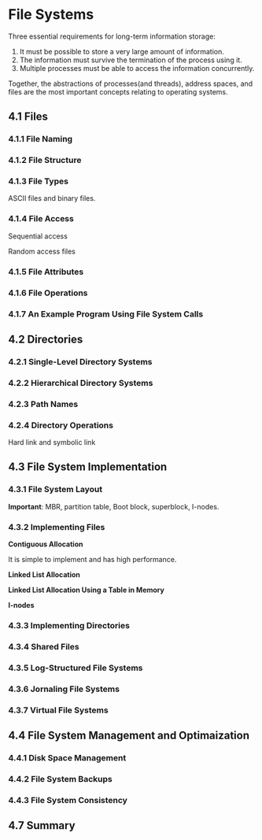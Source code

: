 File Systems
============

Three essential requirements for long-term information storage:

1. It must be possible to store a very large amount of information.
2. The information must survive the termination of the process using it.
3. Multiple processes must be able to access the information concurrently.

Together, the abstractions of processes(and threads), address spaces, and files are the most important concepts relating to operating systems.

4.1 Files
---------

### 4.1.1 File Naming

### 4.1.2 File Structure

### 4.1.3 File Types

ASCII files and binary files.

### 4.1.4 File Access

Sequential access

Random access files

### 4.1.5 File Attributes

### 4.1.6 File Operations

### 4.1.7 An Example Program Using File System Calls

4.2 Directories
---------------

### 4.2.1 Single-Level Directory Systems

### 4.2.2 Hierarchical Directory Systems

### 4.2.3 Path Names

### 4.2.4 Directory Operations

Hard link and symbolic link

4.3 File System Implementation
------------------------------

### 4.3.1 File System Layout

**Important**: MBR, partition table, Boot block, superblock, I-nodes. 

### 4.3.2 Implementing Files

**Contiguous Allocation**

It is simple to implement and has high performance.

**Linked List Allocation**

**Linked List Allocation Using a Table in Memory**

**I-nodes**

### 4.3.3 Implementing Directories

### 4.3.4 Shared Files

### 4.3.5 Log-Structured File Systems

### 4.3.6 Jornaling File Systems

### 4.3.7 Virtual File Systems

4.4 File System Management and Optimaization
--------------------------------------------

### 4.4.1 Disk Space Management

### 4.4.2 File System Backups

### 4.4.3 File System Consistency

4.7 Summary
-----------

